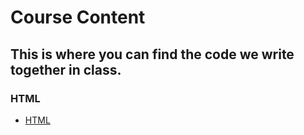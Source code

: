 # Course Content

## This is where you can find the code we write together in class.

### HTML
- [HTML](/HTML/)